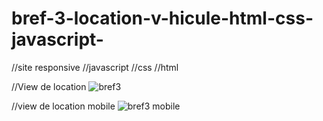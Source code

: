 # bref-3-location-v-hicule-html-css-javascript-
//site responsive 
//javascript 
//css 
//html 

//View de location 
![bref3](https://user-images.githubusercontent.com/77145529/115548178-b4f9dc80-a296-11eb-9b28-3af5ec62a896.gif)

//view de location mobile
![bref3 mobile](https://user-images.githubusercontent.com/77145529/115548979-9ea05080-a297-11eb-8bd2-dd5218f4995f.gif)


